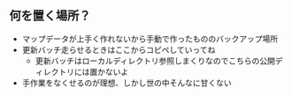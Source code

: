 ## 何を置く場所？
* マップデータが上手く作れないから手動で作ったもののバックアップ場所
* 更新バッチ走らせるときはここからコピペしていってね
  * 更新バッチはローカルディレクトリ参照しまくりなのでこちらの公開ディレクトリには置かないよ
* 手作業をなくせるのが理想、しかし世の中そんなに甘くない



